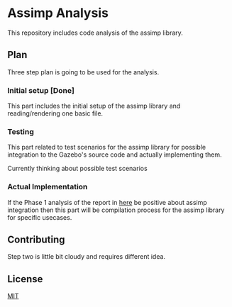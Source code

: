 # Assimp Analysis

This repository includes code analysis of the
assimp library.


## Plan

Three step plan is going to be used for the analysis.

### Initial setup [Done]

This part includes the initial setup of the assimp library and reading/rendering one basic file.

### Testing

This part related to test scenarios for the assimp library for possible integration to the Gazebo's source code and actually implementing them.

Currently thinking about possible test scenarios

### Actual Implementation

If the Phase 1 analysis of the report in [here](https://docs.google.com/document/d/1bs38PMkIK1B6EcN0l4knN2lFnWhiU4hVGH9SBK0zUMU/edit?usp=sharing) be positive about assimp  integration then this part will be compilation process for the assimp library for specific usecases.  


## Contributing

Step two is little bit cloudy and requires different idea.

## License
[MIT](https://choosealicense.com/licenses/mit/)